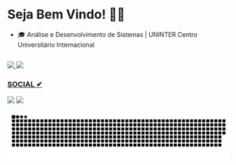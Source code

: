 # Seja Bem Vindo! 👨‍💻

- 🎓 Análise e Desenvolvimento de Sistemas | UNINTER Centro Universitário Internacional
##
<div style="display: inline_block">
    <a href="https://github.com/Alexandre752">
    <img height="140em" src="https://github-readme-stats.vercel.app/api?username=Alexandre752&show_icons=true&theme=chartreuse-dark&https://github.com/Alexandre752/github-readme-stats)">
     <img height="140em" src="https://github-readme-stats.vercel.app/api/top-langs/?username=Alexandre752&layout=compact&theme=chartreuse-dark&https://github.com/Alexandre752/github-readme-stats)">
</div>

### SOCIAL ✔
 <div>
     <a href="https://www.linkedin.com/in/ale-trindade/" alt="Linkedin" target="_blank"> <img src="https://img.shields.io/badge/LinkedIn-0077B5?style=for-the-badge&logo=linkedin&logoColor=white"></a>
     <a href="https://instagram.com/alexandretrindade1" target="_blank"><img src="https://img.shields.io/badge/-Instagram-%23E4405F?style=for-the-badge&logo=instagram&logoColor=white" target="_blank"></a>

![Snake animation](https://github.com/Alexandre752/Alexandre752/blob/output/github-contribution-grid-snake.svg)
